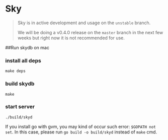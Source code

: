 # Sky

> Sky is in active development and usage on the `unstable` branch.
>
> We will be doing a v0.4.0 release on the `master` branch in the next few weeks but right now it is not recommended for use.

##Run skydb on mac

### install all deps
`make deps`
### build skydb
`make`
### start server
`./build/skyd`

If you install go with gvm, you may kind of occur such error: `$GOPATH not set`.
In this case, please run `go build -o build/skyd` instead of `make` cmd.

